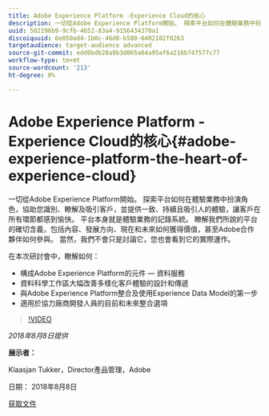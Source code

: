 ```yaml
---
title: Adobe Experience Platform -Experience Cloud的核心
description: 一切從Adobe Experience Platform開始。 探索平台如何在體驗業務中扮演角色，協助您識別、瞭解及吸引客戶，並提供一致、持續且吸引人的體驗，讓客戶在所有環節都感到愉快。
uuid: 502196b9-9cfb-4652-83a4-9156434370a1
discoiquuid: 6e050ad4-1b0c-46d0-b588-6402102f0263
targetaudience: target-audience advanced
source-git-commit: edd0bdb28a9b3d065a64a95af6a216b747577c77
workflow-type: tm+mt
source-wordcount: '213'
ht-degree: 0%

---
```


# Adobe Experience Platform -Experience Cloud的核心{#adobe-experience-platform-the-heart-of-experience-cloud}

一切從Adobe Experience Platform開始。 探索平台如何在體驗業務中扮演角色，協助您識別、瞭解及吸引客戶，並提供一致、持續且吸引人的體驗，讓客戶在所有環節都感到愉快。 平台本身就是體驗業務的記錄系統。  瞭解我們所說的平台的確切含義，包括內容、發展方向、現在和未來如何獲得價值，甚至Adobe合作夥伴如何參與。 當然，我們不會只是討論它，您也會看到它的實際運作。

在本次研討會中，瞭解如何：

* 構成Adobe Experience Platform的元件 — 資料服務
* 資料科學工作區大幅改善多樣化客戶體驗的設計和傳遞
* 與Adobe Experience Platform整合及使用Experience Data Model的第一步
* 適用於協力廠商開發人員的目前和未來整合選項

>[!VIDEO](https://video.tv.adobe.com/v/23270/?quality=9)

*2018年8月8日提供*

**展示者：**

Klaasjan Tukker，Director產品管理，Adobe

日期： 2018年8月8日

[获取文件](assets/20180808-gems-adobe+cloud+platform-experience+system+of+record-1.pdf)

<!--
[Get back to the Overview](https://helpx.adobe.com/experience-manager/kt/eseminars/gems/aem-index.html)
-->
